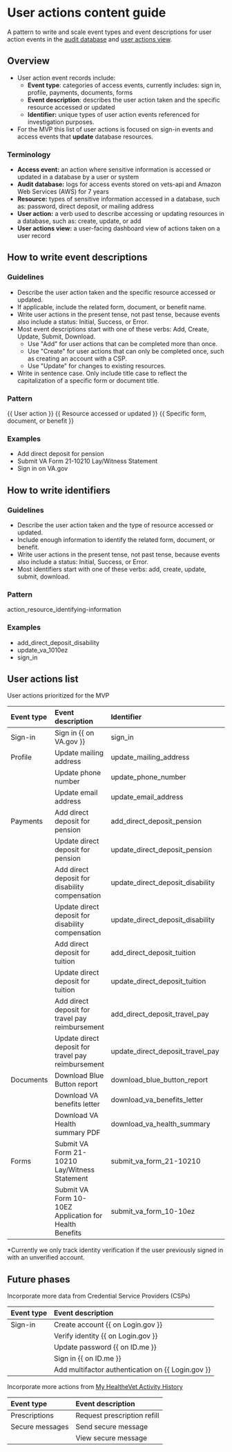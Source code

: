 # User actions content guide
A pattern to write and scale event types and event descriptions for user action events in the [audit database](https://github.com/department-of-veterans-affairs/va.gov-team/tree/master/products/identity/Products/delegate%20access%20#2-audit-database---immutable-logs-of-delegate-actions-for-compliance) and [user actions view](https://github.com/department-of-veterans-affairs/va.gov-team/tree/master/products/identity/Products/delegate%20access%20). 

## Overview
- User action event records include: 
  - **Event type**: categories of access events, currently includes: sign in, profile, payments, documents, forms
  - **Event description**: describes the user action taken and the specific resource accessed or updated
  - **Identifier:** unique types of user action events referenced for investigation purposes.
- For the MVP this list of user actions is focused on sign-in events and access events that **update** database resources.

### Terminology
- **Access event:** an action where sensitive information is accessed or updated in a database by a user or system
- **Audit database:** logs for access events stored on vets-api and Amazon Web Services (AWS) for 7 years
- **Resource:** types of sensitive information accessed in a database, such as: password, direct deposit, or mailing address
- **User action:** a verb used to describe accessing or updating resources in a database, such as: create, update, or add
- **User actions view:** a user-facing dashboard view of actions taken on a user record

## How to write event descriptions
### Guidelines
- Describe the user action taken and the specific resource accessed or updated. 
- If applicable, include the related form, document, or benefit name.
- Write user actions in the present tense, not past tense, because events also include a status: Initial, Success, or Error.
- Most event descriptions start with one of these verbs: Add, Create, Update, Submit, Download.
  - Use "Add" for user actions that can be completed more than once.
  - Use "Create" for user actions that can only be completed once, such as creating an account with a CSP.
  - Use "Update" for changes to existing resources.
- Write in sentence case. Only include title case to reflect the capitalization of a specific form or document title.

### Pattern
{{ User action }} {{ Resource accessed or updated }} {{ Specific form, document, or benefit }}

### Examples
- Add  direct deposit  for pension
- Submit VA Form 21-10210 Lay/Witness Statement
- Sign in on VA.gov

## How to write identifiers 
### Guidelines
- Describe the user action taken and the type of resource accessed or updated.
- Include enough information to identify the related form, document, or benefit.
- Write user actions in the present tense, not past tense, because events also include a status: Initial, Success, or Error.
- Most identifiers start with one of these verbs: add, create, update, submit, download.

### Pattern
action_resource_identifying-information

### Examples
- add_direct_deposit_disability
- update_va_1010ez
- sign_in


## User actions list
User actions prioritized for the MVP



|   Event type    |                   Event description                    |       Identifier    |  Implemented  |
| :-------------- | :----------------------------------------------------- | :------------------- | :------------------- |
| Sign-in         | Sign in {{ on VA.gov }}                                | sign_in              | :white_check_mark: |
| Profile         | Update mailing address                                 | update_mailing_address |  |
|                 | Update phone number                                    | update_phone_number   |  |
|                 | Update email address                                   | update_email_address  |  |
| Payments        | Add direct deposit for pension          | add_direct_deposit_pension   |  |
|                 | Update direct deposit for pension       | update_direct_deposit_pension  |  |
|                 | Add direct deposit for disability compensation       | update_direct_deposit_disability  |  |
|                 | Update direct deposit for disability compensation       | update_direct_deposit_disability  |  |
|                 | Add direct deposit for tuition                         | add_direct_deposit_tuition     |  |
|                 | Update direct deposit for tuition                      | update_direct_deposit_tuition  |  |
|                 | Add direct deposit for travel pay reimbursement        | add_direct_deposit_travel_pay  |  |
|                 | Update direct deposit for travel pay reimbursement     | update_direct_deposit_travel_pay  |  |
| Documents       | Download Blue Button report                      | download_blue_button_report    |  |
|                 | Download VA benefits letter                      | download_va_benefits_letter    |  |
|                 | Download VA Health summary PDF                   | download_va_health_summary  |  |
| Forms           | Submit VA Form 21-10210 Lay/Witness Statement    | submit_va_form_21-10210 |  |
|                 | Submit VA Form 10-10EZ Application for Health Benefits | submit_va_form_10-10ez |  |

*Currently we only track identity verification if the user previously signed in with an unverified account.

## Future phases

Incorporate more data from Credential Service Providers (CSPs)

|   Event type    |                   Event description                    |
| :-------------- | :----------------------------------------------------- |
| Sign-in         | Create account {{ on Login.gov }}                      |
|                 | Verify identity {{ on Login.gov }}                     |
|                 | Update password {{ on ID.me }}                         |
|                 | Sign in {{ on ID.me }}                                 |
|                 | Add multifactor authentication on {{ Login.gov }}      |

Incorporate more actions from [My HealtheVet Activity History](https://www.myhealth.va.gov/account-activity-history-summary)

|   Event type    |                   Event description                    |
| :-------------- | :----------------------------------------------------- |
| Prescriptions   | Request prescription refill                            |
| Secure messages | Send secure message                                    |
|                 | View secure message                                    |
